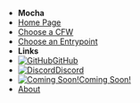 - **Mocha**
- [Home Page](../introduction)
- [Choose a CFW](../cfw-choice)
- [Choose an Entrypoint](entrypoint-choice)
- **Links**
- [![GitHub](https://icongr.am/simple/github.svg?color=808080&size=16)GitHub](https://github.com/nh-server/WiiUGuide)
- [![Discord](https://icongr.am/simple/discord.svg?colored&size=16)Discord](https://discord.gg/C29hYvh)
- [![Coming Soon!](https://icongr.am/material/translate.svg?color=808080&size=16)Coming Soon!](https://future_crowdin.url)
- [About](../about)